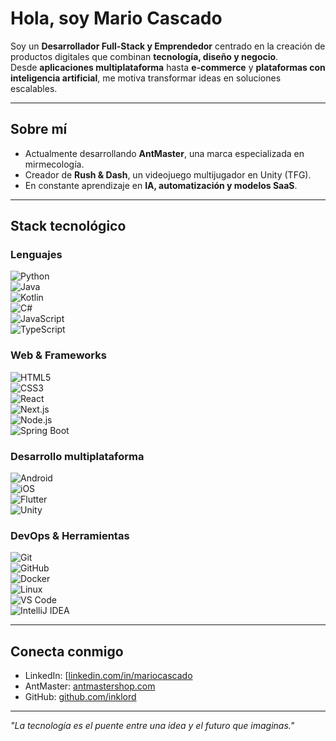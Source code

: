# Hola, soy Mario Cascado  

Soy un **Desarrollador Full-Stack y Emprendedor** centrado en la creación de productos digitales que combinan **tecnología, diseño y negocio**.  
Desde **aplicaciones multiplataforma** hasta **e-commerce** y **plataformas con inteligencia artificial**, me motiva transformar ideas en soluciones escalables.  

---

## Sobre mí  

- Actualmente desarrollando **AntMaster**, una marca especializada en mirmecología.  
- Creador de **Rush & Dash**, un videojuego multijugador en Unity (TFG).   
- En constante aprendizaje en **IA, automatización y modelos SaaS**.  

---

## Stack tecnológico  

### Lenguajes  
![Python](https://img.shields.io/badge/-Python-3776AB?logo=python&logoColor=white)  
![Java](https://img.shields.io/badge/-Java-007396?logo=java&logoColor=white)  
![Kotlin](https://img.shields.io/badge/-Kotlin-0095D5?logo=kotlin&logoColor=white)  
![C#](https://img.shields.io/badge/-C%23-239120?logo=c-sharp&logoColor=white)  
![JavaScript](https://img.shields.io/badge/-JavaScript-F7DF1E?logo=javascript&logoColor=black)  
![TypeScript](https://img.shields.io/badge/-TypeScript-3178C6?logo=typescript&logoColor=white)  

### Web & Frameworks  
![HTML5](https://img.shields.io/badge/-HTML5-E34F26?logo=html5&logoColor=white)  
![CSS3](https://img.shields.io/badge/-CSS3-1572B6?logo=css3&logoColor=white)  
![React](https://img.shields.io/badge/-React-61DAFB?logo=react&logoColor=black)  
![Next.js](https://img.shields.io/badge/-Next.js-000000?logo=nextdotjs&logoColor=white)  
![Node.js](https://img.shields.io/badge/-Node.js-339933?logo=node.js&logoColor=white)  
![Spring Boot](https://img.shields.io/badge/-Spring%20Boot-6DB33F?logo=springboot&logoColor=white)  

### Desarrollo multiplataforma  
![Android](https://img.shields.io/badge/-Android-3DDC84?logo=android&logoColor=white)  
![iOS](https://img.shields.io/badge/-iOS-000000?logo=apple&logoColor=white)  
![Flutter](https://img.shields.io/badge/-Flutter-02569B?logo=flutter&logoColor=white)  
![Unity](https://img.shields.io/badge/-Unity-000000?logo=unity&logoColor=white)  

### DevOps & Herramientas  
![Git](https://img.shields.io/badge/-Git-F05032?logo=git&logoColor=white)  
![GitHub](https://img.shields.io/badge/-GitHub-181717?logo=github&logoColor=white)  
![Docker](https://img.shields.io/badge/-Docker-2496ED?logo=docker&logoColor=white)  
![Linux](https://img.shields.io/badge/-Linux-FCC624?logo=linux&logoColor=black)  
![VS Code](https://img.shields.io/badge/-VS%20Code-007ACC?logo=visualstudiocode&logoColor=white)  
![IntelliJ IDEA](https://img.shields.io/badge/-IntelliJ%20IDEA-000000?logo=intellijidea&logoColor=white)  

---

## Conecta conmigo  

- LinkedIn: [[linkedin.com/in/mariocascado](https://www.linkedin.com/in/mariocascado/](https://www.linkedin.com/in/mario-cascado-nieto-190a48283/))  
- AntMaster: [antmastershop.com](https://antmastershop.com)  
- GitHub: [github.com/inklord](https://github.com/inklord)  

---
_"La tecnología es el puente entre una idea y el futuro que imaginas."_
